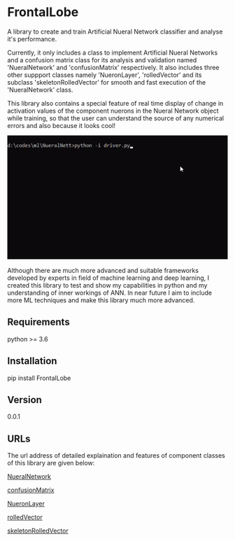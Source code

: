 # FrontalLobe

A library to create and train Artificial Nueral Network classifier and analyse it's performance.

Currently, it only includes a class to implement Artificial Nueral Networks and a confusion matrix class for its analysis 
and validation named 'NueralNetwork' and 'confusionMatrix' respectively. It also includes three other suppport classes namely
'NueronLayer', 'rolledVector' and its subclass 'skeletonRolledVector' for smooth and fast execution of the 'NueralNetwork' class.

This library also contains a special feature of real
time display of change in activation values of the component nuerons in the Nueral Network object while training, so that the user can understand the source of any numerical errors and also because it looks cool!

![](https://github.com/Achyut-sudo/FrontalLobe/blob/main/nn.gif)

Although there are much more advanced and suitable frameworks developed by experts in field of machine learning and deep learning, I created this library to test and show my capabilities in python and my understanding of inner workings of ANN. In near future I aim to include more ML techniques and make this library much more advanced.  

## Requirements 

python >= 3.6

## Installation

pip install FrontalLobe

## Version

0.0.1

## URLs

The url address of detailed explaination and features of component classes of this library are given below:

[NueralNetwork](https://github.com/Achyut-sudo/FrontalLobe/blob/main/NueralNetwork.md)

[confusionMatrix](https://github.com/Achyut-sudo/FrontalLobe/blob/main/confusionMatrix.md)

[NueronLayer](https://github.com/Achyut-sudo/FrontalLobe/blob/main/NueronLayer.md)

[rolledVector](https://github.com/Achyut-sudo/FrontalLobe/blob/main/rolledVector.md)

[skeletonRolledVector](https://github.com/Achyut-sudo/FrontalLobe/blob/main/skeletonRolledVector.md)






